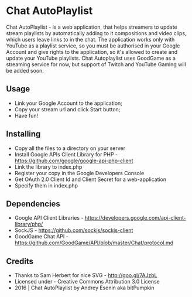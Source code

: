# Chat AutoPlaylist

Chat AutoPlaylist - is a web application, that helps streamers to update stream playlists by 
automatically adding to it compositions and video clips, which users leave links to in the chat.
The application works only with YouTube as a playlist service, so you must be authorised in your
Google Account and give rights to the application, so it's allowed to create and update your 
YouTube playlists. Chat Autoplaylist uses GoodGame as a streaming service for now, but support
of Twitch and YouTube Gaming will be added soon. 

## Usage

* Link your Google Account to the application; 
* Copy your stream url and click Start button;
* Have fun! 

## Installing
	
* Copy all the files to a directory on your server
* Install Google APIs Client Library for PHP - https://github.com/google/google-api-php-client
* Link the library to index.php
* Register your copy in the Google Developers Console
* Get OAuth 2.0 Client Id and Client Secret for a web-application
* Specify them in index.php

## Dependencies

* Google API Client Libraries - https://developers.google.com/api-client-library/php/
* SockJS - https://github.com/sockjs/sockjs-client
* GoodGame Chat API - https://github.com/GoodGame/API/blob/master/Chat/protocol.md

## Credits

* Thanks to Sam Herbert for nice SVG - http://goo.gl/7AJzbL
* Licensed under - Creative Commons Attribution 3.0 License
* 2016 | Chat AutoPlaylist by Andrey Esenin aka bitPumpkin
